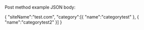 Post method example JSON body:

{
"siteName":"test.com",
"category":[{
"name":"categorytest"
},
{
"name":"categorytest2"
}]
}
